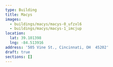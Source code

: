 ```yaml
---
type: Building
title: Macys
images:
  - buildings/macys/macys-0_ufzxl6
  - buildings/macys/macys-1_imcjup
location:
  lat: 39.101398
  lng: -84.513916
address: '505 Vine St., Cincinnati, OH  45202'
draft: true
sections: []
---
```

